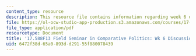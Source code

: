 ```yaml
---
content_type: resource
description: This resource file contains information regarding week 6 discussion questions.
file: https://ol-ocw-studio-app-production.s3.amazonaws.com/courses/17-588-field-seminar-in-comparative-politics-fall-2013/6472f38d65a0893dd29155f880078439_MIT17_588F13_Week6Question.pdf
file_type: application/pdf
resourcetype: Document
title: '17.588F13 Field Seminar in Comparative Politics: Wk 6 Discussion Questions'
uid: 6472f38d-65a0-893d-d291-55f880078439
---
```

